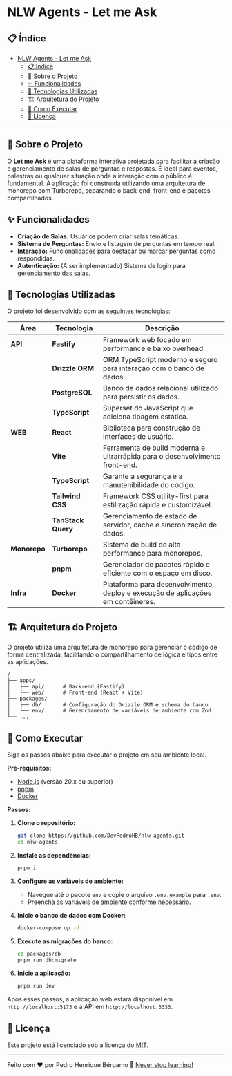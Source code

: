 # NLW Agents - Let me Ask

## 📋 Índice

- [NLW Agents - Let me Ask](#nlw-agents---let-me-ask)
  - [📋 Índice](#-índice)
  - [📖 Sobre o Projeto](#-sobre-o-projeto)
  - [✨ Funcionalidades](#-funcionalidades)
  - [🚀 Tecnologias Utilizadas](#-tecnologias-utilizadas)
  - [🏗️ Arquitetura do Projeto](#️-arquitetura-do-projeto)
  - [🏁 Como Executar](#-como-executar)
  - [📝 Licença](#-licença)

---

## 📖 Sobre o Projeto

O **Let me Ask** é uma plataforma interativa projetada para facilitar a criação e gerenciamento de salas de perguntas e respostas. É ideal para eventos, palestras ou qualquer situação onde a interação com o público é fundamental. A aplicação foi construída utilizando uma arquitetura de monorepo com Turborepo, separando o back-end, front-end e pacotes compartilhados.

## ✨ Funcionalidades

- **Criação de Salas:** Usuários podem criar salas temáticas.
- **Sistema de Perguntas:** Envio e listagem de perguntas em tempo real.
- **Interação:** Funcionalidades para destacar ou marcar perguntas como respondidas.
- **Autenticação:** (A ser implementado) Sistema de login para gerenciamento das salas.

## 🚀 Tecnologias Utilizadas

O projeto foi desenvolvido com as seguintes tecnologias:

| Área | Tecnologia | Descrição |
|---|---|---|
| **API** | **Fastify** | Framework web focado em performance e baixo overhead. |
| | **Drizzle ORM** | ORM TypeScript moderno e seguro para interação com o banco de dados. |
| | **PostgreSQL** | Banco de dados relacional utilizado para persistir os dados. |
| | **TypeScript** | Superset do JavaScript que adiciona tipagem estática. |
| **WEB** | **React** | Biblioteca para construção de interfaces de usuário. |
| | **Vite** | Ferramenta de build moderna e ultrarrápida para o desenvolvimento front-end. |
| | **TypeScript** | Garante a segurança e a manutenibilidade do código. |
| | **Tailwind CSS** | Framework CSS utility-first para estilização rápida e customizável. |
| | **TanStack Query** | Gerenciamento de estado de servidor, cache e sincronização de dados. |
| **Monorepo** | **Turborepo** | Sistema de build de alta performance para monorepos. |
| | **pnpm** | Gerenciador de pacotes rápido e eficiente com o espaço em disco. |
| **Infra** | **Docker** | Plataforma para desenvolvimento, deploy e execução de aplicações em contêineres. |

## 🏗️ Arquitetura do Projeto

O projeto utiliza uma arquitetura de monorepo para gerenciar o código de forma centralizada, facilitando o compartilhamento de lógica e tipos entre as aplicações.

```
/
├── apps/
│   ├── api/      # Back-end (Fastify)
│   └── web/      # Front-end (React + Vite)
├── packages/
│   ├── db/       # Configuração do Drizzle ORM e schema do banco
│   └── env/      # Gerenciamento de variáveis de ambiente com Zod
└── ...
```

## 🏁 Como Executar

Siga os passos abaixo para executar o projeto em seu ambiente local.

**Pré-requisitos:**

- [Node.js](https://nodejs.org/en/) (versão 20.x ou superior)
- [pnpm](https://pnpm.io/installation)
- [Docker](https://www.docker.com/get-started)

**Passos:**

1. **Clone o repositório:**

   ```bash
   git clone https://github.com/DevPedroHB/nlw-agents.git
   cd nlw-agents
   ```

2. **Instale as dependências:**

   ```bash
   pnpm i
   ```

3. **Configure as variáveis de ambiente:**
   - Navegue até o pacote `env` e copie o arquivo `.env.example` para `.env`.
   - Preencha as variáveis de ambiente conforme necessário.

4. **Inicie o banco de dados com Docker:**

   ```bash
   docker-compose up -d
   ```

5. **Execute as migrações do banco:**

   ```bash
   cd packages/db
   pnpm run db:migrate
   ```

6. **Inicie a aplicação:**

   ```bash
   pnpm run dev
   ```

Após esses passos, a aplicação web estará disponível em `http://localhost:5173` e a API em `http://localhost:3333`.

## 📝 Licença

Este projeto está licenciado sob a licença do [MIT](https://choosealicense.com/licenses/mit).

---

Feito com ❤️ por Pedro Henrique Bérgamo 🚀 [Never stop learning!](https://github.com/DevPedroHB)
